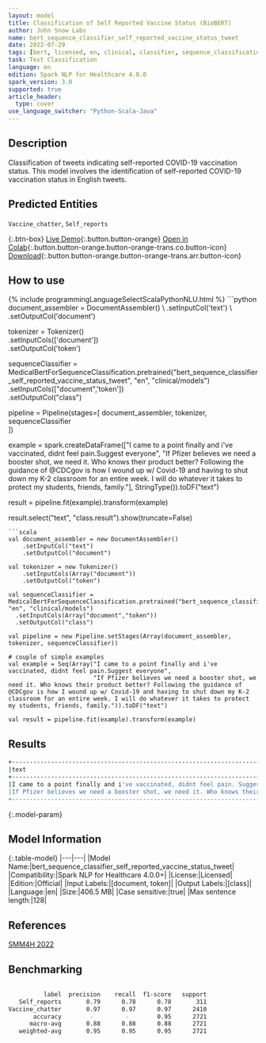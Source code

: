 ```yaml
---
layout: model
title: Classification of Self Reported Vaccine Status (BioBERT)
author: John Snow Labs
name: bert_sequence_classifier_self_reported_vaccine_status_tweet
date: 2022-07-29
tags: [bert, licensed, en, clinical, classifier, sequence_classification, public_health, vaccine, tweet]
task: Text Classification
language: en
edition: Spark NLP for Healthcare 4.0.0
spark_version: 3.0
supported: true
article_header:
  type: cover
use_language_switcher: "Python-Scala-Java"
---
```


## Description

Classification of tweets indicating self-reported COVID-19 vaccination status. This model involves the identification of self-reported COVID-19 vaccination status in English tweets.

## Predicted Entities

`Vaccine_chatter`, `Self_reports`

{:.btn-box}
[Live Demo](https://demo.johnsnowlabs.com/healthcare/PUBLIC_HEALTH_VACCINE_STATUS/){:.button.button-orange}
[Open in Colab](https://colab.research.google.com/github/JohnSnowLabs/spark-nlp-workshop/blob/master/tutorials/streamlit_notebooks/healthcare/PUBLIC_HEALTH_MB4SC.ipynb){:.button.button-orange.button-orange-trans.co.button-icon}
[Download](https://s3.amazonaws.com/auxdata.johnsnowlabs.com/clinical/models/bert_sequence_classifier_self_reported_vaccine_status_tweet_en_4.0.0_3.0_1659076646646.zip){:.button.button-orange.button-orange-trans.arr.button-icon}

## How to use



<div class="tabs-box" markdown="1">
{% include programmingLanguageSelectScalaPythonNLU.html %}
```python
document_assembler = DocumentAssembler() \
    .setInputCol('text') \
    .setOutputCol('document')

tokenizer = Tokenizer() \
    .setInputCols(['document']) \
    .setOutputCol('token')

sequenceClassifier = MedicalBertForSequenceClassification.pretrained("bert_sequence_classifier_self_reported_vaccine_status_tweet", "en", "clinical/models")\
  .setInputCols(["document",'token'])\
  .setOutputCol("class")

pipeline = Pipeline(stages=[
    document_assembler, 
    tokenizer,
    sequenceClassifier    
])

example = spark.createDataFrame(["I came to a point finally and i've vaccinated, didnt feel pain.Suggest everyone",
                              "If Pfizer believes we need a booster shot, we need it. Who knows their product better? Following the guidance of @CDCgov is how I wound up w/ Covid-19 and having to shut down my K-2 classroom for an entire week. I will do whatever it takes to protect my students, friends, family."], StringType()).toDF("text")

result = pipeline.fit(example).transform(example)

result.select("text", "class.result").show(truncate=False)
```
```scala
val document_assembler = new DocumentAssembler() 
    .setInputCol("text") 
    .setOutputCol("document")

val tokenizer = new Tokenizer() 
    .setInputCols(Array("document")) 
    .setOutputCol("token")

val sequenceClassifier = MedicalBertForSequenceClassification.pretrained("bert_sequence_classifier_self_reported_vaccine_status_tweet", "en", "clinical/models")
  .setInputCols(Array("document","token"))
  .setOutputCol("class")

val pipeline = new Pipeline.setStages(Array(document_assembler, tokenizer, sequenceClassifier))

# couple of simple examples
val example = Seq(Array("I came to a point finally and i've vaccinated, didnt feel pain.Suggest everyone",
                        "If Pfizer believes we need a booster shot, we need it. Who knows their product better? Following the guidance of @CDCgov is how I wound up w/ Covid-19 and having to shut down my K-2 classroom for an entire week. I will do whatever it takes to protect my students, friends, family.")).toDF("text")

val result = pipeline.fit(example).transform(example)
```
</div>

## Results

```bash
+----------------------------------------------------------------------------------------------------------------------------------------------------------------------------------------------------------------------------------------------------------------------------------------+-----------------+
|text                                                                                                                                                                                                                                                                                    |result           |
+----------------------------------------------------------------------------------------------------------------------------------------------------------------------------------------------------------------------------------------------------------------------------------------+-----------------+
|I came to a point finally and i've vaccinated, didnt feel pain. Suggest everyone                                                                                                                                                                                                        |[Self_reports]   |
|If Pfizer believes we need a booster shot, we need it. Who knows their product better? Following the guidance of @CDCgov is how I wound up w/ Covid-19 and having to shut down my K-2 classroom for an entire week. I will do whatever it takes to protect my students, friends, family.|[Vaccine_chatter]|
+----------------------------------------------------------------------------------------------------------------------------------------------------------------------------------------------------------------------------------------------------------------------------------------+-----------------+
```

{:.model-param}
## Model Information

{:.table-model}
|---|---|
|Model Name:|bert_sequence_classifier_self_reported_vaccine_status_tweet|
|Compatibility:|Spark NLP for Healthcare 4.0.0+|
|License:|Licensed|
|Edition:|Official|
|Input Labels:|[document, token]|
|Output Labels:|[class]|
|Language:|en|
|Size:|406.5 MB|
|Case sensitive:|true|
|Max sentence length:|128|

## References

[SMM4H 2022](https://healthlanguageprocessing.org/smm4h-2022/)

## Benchmarking

```bash

          label  precision    recall  f1-score   support
   Self_reports       0.79      0.78      0.78       311
Vaccine_chatter       0.97      0.97      0.97      2410
       accuracy        -         -        0.95      2721
      macro-avg       0.88      0.88      0.88      2721
   weighted-avg       0.95      0.95      0.95      2721
```